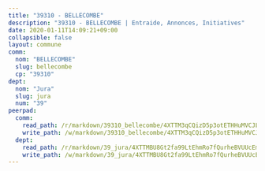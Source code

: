 ```yaml
---
title: "39310 - BELLECOMBE"
description: "39310 - BELLECOMBE | Entraide, Annonces, Initiatives"
date: 2020-01-11T14:09:21+09:00
collapsible: false
layout: commune
comm:
  nom: "BELLECOMBE"
  slug: bellecombe
  cp: "39310"
dept:
  nom: "Jura"
  slug: jura
  num: "39"
peerpad:
  comm:
    read_path: /r/markdown/39310_bellecombe/4XTTM3qCQizD5p3otETHHuMVCJLyLwTREU86WAULeymGAD8Tw
    write_path: /w/markdown/39310_bellecombe/4XTTM3qCQizD5p3otETHHuMVCJLyLwTREU86WAULeymGAD8Tw-K3TgUopTtxqq8SA6oCjLrnuyiDJ81b118mGBf1kSpwRCmEEmLAMLEpdd2Exi3oQBW1SbyJZzTfMsWdPyDWasqCaSL7AK4K6AhWw3DNiqCApXoBk9t4AMkyhSeog8fHTbQitNf4jP
  dept:
    read_path: /r/markdown/39_jura/4XTTMBU8Gt2fa99LtEhmRo7fQurheBVUUcEmcUcrj82YN8mg7
    write_path: /w/markdown/39_jura/4XTTMBU8Gt2fa99LtEhmRo7fQurheBVUUcEmcUcrj82YN8mg7-K3TgTcNZmu4vnNMaCfgcL8UVTLrMMzc995tkrcbQnJrz2QJUTFFzY77q7ECMK21XeFnonjpMWqFzgVngXjdq8HzYe3HRbuYXbvX8ofWBv48UvWuvbrbp8aQGQQcfezWASxj7orH1
---
```


